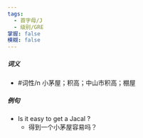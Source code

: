 ```yaml
---
tags:
  - 首字母/J
  - 级别/GRE
掌握: false
模糊: false
---
```

##### 词义
- #词性/n  小茅屋；积高；中山市积高；棚屋
##### 例句
- Is it easy to get a Jacal ?
	- 得到一个小茅屋容易吗？
